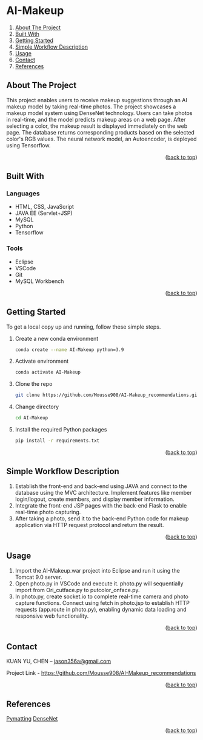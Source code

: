 <a id="readme-top"></a>
# AI-Makeup

<ol>
  <li><a href="#about-the-project">About The Project</a></li>
  <li><a href="#built-with">Built With</a></li>
  <li><a href="#getting-started">Getting Started</a></li>
  <li><a href="#Simple-Workflow-Description">Simple Workflow Description</a></li>
  <li><a href="#usage">Usage</a></li>
  <li><a href="#contact">Contact</a></li>
  <li><a href="#references">References</a></li>
</ol>

## About The Project
This project enables users to receive makeup suggestions through an AI makeup model by taking real-time photos. The project showcases a makeup model system using DenseNet technology. Users can take photos in real-time, and the model predicts makeup areas on a web page. After selecting a color, the makeup result is displayed immediately on the web page. The database returns corresponding products based on the selected color's RGB values. The neural network model, an Autoencoder, is deployed using Tensorflow.

<p align="right">(<a href="#readme-top">back to top</a>)</p>

## Built With

### Languages

* HTML, CSS, JavaScript
* JAVA EE (Servlet+JSP)
* MySQL
* Python
* Tensorflow

### Tools
* Eclipse
* VSCode
* Git
* MySQL Workbench

<p align="right">(<a href="#readme-top">back to top</a>)</p>

## Getting Started

To get a local copy up and running, follow these simple steps.

1. Create a new conda environment
   ```sh
   conda create --name AI-Makeup python=3.9
   ```
2. Activate environment
   ```sh
   conda activate AI-Makeup
   ```
   
3. Clone the repo
   ```sh
   git clone https://github.com/Mousse908/AI-Makeup_recommendations.git
   
4. Change directory
   ```sh
   cd AI-Makeup
   ```
   
5. Install the required Python packages
   ```sh
   pip install -r requirements.txt
   ```
<p align="right">(<a href="#readme-top">back to top</a>)</p>

## Simple Workflow Description
1. Establish the front-end and back-end using JAVA and connect to the database using the MVC architecture. Implement features like member login/logout, create members, and display member information.
2. Integrate the front-end JSP pages with the back-end Flask to enable real-time photo capturing.
3. After taking a photo, send it to the back-end Python code for makeup application via HTTP request protocol and return the result.
   
<p align="right">(<a href="#readme-top">back to top</a>)</p>

## Usage
1. Import the AI-Makeup.war project into Eclipse and run it using the Tomcat 9.0 server.
2. Open photo.py in VSCode and execute it. photo.py will sequentially import from Ori_cutface.py to putcolor_onface.py.
3. In photo.py, create socket.io to complete real-time camera and photo capture functions. Connect using fetch in photo.jsp to establish HTTP requests (app.route in photo.py), enabling dynamic data loading and responsive web functionality.

<p align="right">(<a href="#readme-top">back to top</a>)</p>

## Contact
KUAN YU, CHEN – jason356a@gmail.com

Project Link - https://github.com/Mousse908/AI-Makeup_recommendations

<p align="right">(<a href="#readme-top">back to top</a>)</p>

## References

[Pymatting](https://pymatting.github.io/)
[DenseNet](https://medium.com/image-processing-and-ml-note/densenet-dense-convolutional-network-image-classification-5de397286c05)

<p align="right">(<a href="#readme-top">back to top</a>)</p>
